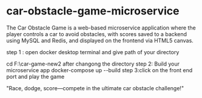 # car-obstacle-game-microservice
The Car Obstacle Game is a web-based microservice application where the player controls a car to avoid obstacles, with scores saved to a backend using MySQL and Redis, and displayed on the frontend via HTML5 canvas.

step 1 : open docker desktop terminal and give path of your directory

cd F:\car-game-new2
after changong the directory 
step 2: Build your microservice app
docker-compose up --build
step 3:click on the front end port 
and play the game

"Race, dodge, score—compete in the ultimate car obstacle challenge!"

